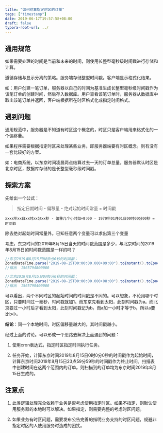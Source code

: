 ```yaml
---
title: "如何结算指定时区的订单"
tags: ["timestamp"]
date: 2019-06-17T19:57:58+08:00
draft: false
typora-root-url: ../
---
```



## 通用规范

如果需要处理的时间是当前和未来的时间，则使用长整型毫秒级时间戳进行存储和计算。

遵循存储与显示分离的策略。服务端存储整型时间戳，客户端显示格式化结果。

如：用户创建一笔订单，服务器以自己的时间为基准生成长整型毫秒级时间戳作为该笔订单的创建时间，然后存入数据库。用户查看该笔订单时，服务器从数据库中取出该笔订单并返回，客户端根据所在时区格式化成指定时间格式。


## 遇到问题

通用规范中，服务器是不知道有时区这个概念的，时区只是客户端用来格式化的一个偏移量。

如果程序需要根据指定时区来处理某些业务，即服务器端要有时区概念。则有没有一套比较好的方案。

如：电商系统，以东京时间凌晨两点结算过去一天的订单总量。服务器默认时区是北京时区，数据库存储的是长整型毫秒级时间戳。

## 探索方案

先给出一个公式：

> 指定日期时间 - 偏移量 - 绝对起始时间常量 = 时间戳

```
xxxx年xx日xx时xx分xx秒 - 偏移几个小时如+8:00 - 1970年01月01日00时00分00秒 = 时间戳
```

除去绝对起始时间常量外，已知任意两个变量可以求出第三个变量

考虑，东京时间的2019年8月15日当天的时间戳范围是多少，与北京时间的2019年8月15日的时间戳范围是一样的吗？

```java
//东京2019年8月15日0时0分0秒的时间戳：
ZonedDateTime.parse("2019-08-15T00:00:00.000+09:00").toInstant().toEpochMilli();
//得出  1565794800000

//北京2019年8月15日0时0分0秒的时间戳：
ZonedDateTime.parse("2019-08-15T00:00:00.000+08:00").toInstant().toEpochMilli();
//得出  1565798400000
```
可以看出，两个不同时区的起始时间的时间戳是不同的。可以想象，不论用哪个时区，只要时间过一毫秒，时间戳就加1。而东京先看到太阳，此刻时间戳为a。而北京要过一小时后才看到太阳，此刻时间戳记为b。而a加一小时才等于b，所以a要比b小。

**结论**：同一个本地时间，时区偏移量越大的，其时间戳越小。

经过上面的讨论。可以形成一个思路去解决上面遇到的问题：

1. 使用cron表达式，指定时区指定时间执行任务。  

2. 任务开始，计算东京时间2019年8月15日0时0分0秒的时间戳作为起始时间，计算东京时间2019年8月15日23点59分59秒的时间戳作为终止时间。扫描表中创建时间在这两个范围内的订单。则扫描到的订单均为东京时间2019年8月15日生成的。


## 注意点

1. 此类逻辑处理完全依赖于业务是否考虑使用指定时区。如果不指定，则默认使用服务器的本地时可以解决。如果指定，则需要完整的考虑时区问题。

2. 如果业务有时区问题，需要发布公告完善的指明业务支持的时区问题，规避非指定时区的人使用服务时造成的困扰。




